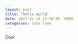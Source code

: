```yaml
---
layout: post
title: "hello world"
date: 2021-01-14 12:50:00 -0000
categories: love time
---
```

<!---hello world-->
Cool
